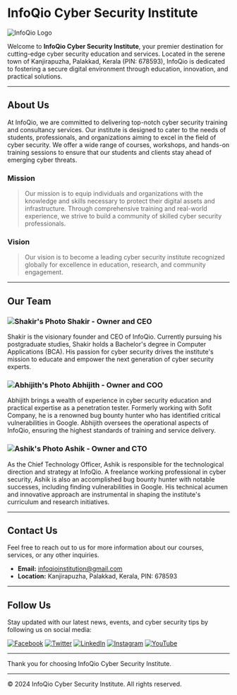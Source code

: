 # InfoQio Cyber Security Institute

![InfoQio Logo](http://happy-mule-33.telebit.io/esulja.jpg)

Welcome to **InfoQio Cyber Security Institute**, your premier destination for cutting-edge cyber security education and services. Located in the serene town of Kanjirapuzha, Palakkad, Kerala (PIN: 678593), InfoQio is dedicated to fostering a secure digital environment through education, innovation, and practical solutions.

---

## About Us

At InfoQio, we are committed to delivering top-notch cyber security training and consultancy services. Our institute is designed to cater to the needs of students, professionals, and organizations aiming to excel in the field of cyber security. We offer a wide range of courses, workshops, and hands-on training sessions to ensure that our students and clients stay ahead of emerging cyber threats.

### Mission

> Our mission is to equip individuals and organizations with the knowledge and skills necessary to protect their digital assets and infrastructure. Through comprehensive training and real-world experience, we strive to build a community of skilled cyber security professionals.

### Vision

> Our vision is to become a leading cyber security institute recognized globally for excellence in education, research, and community engagement.

---

## Our Team

### ![Shakir's Photo](http://happy-mule-33.telebit.io/rwrpfk.jpg) Shakir - Owner and CEO
Shakir is the visionary founder and CEO of InfoQio. Currently pursuing his postgraduate studies, Shakir holds a Bachelor's degree in Computer Applications (BCA). His passion for cyber security drives the institute's mission to educate and empower the next generation of cyber security experts.

### ![Abhijith's Photo](http://happy-mule-33.telebit.io/5ju449.jpg) Abhijith - Owner and COO
Abhijith brings a wealth of experience in cyber security education and practical expertise as a penetration tester. Formerly working with Sofit Company, he is a renowned bug bounty hunter who has identified critical vulnerabilities in Google. Abhijith oversees the operational aspects of InfoQio, ensuring the highest standards of training and service delivery.

### ![Ashik's Photo](http://happy-mule-33.telebit.io/lao84i.jpg) Ashik - Owner and CTO
As the Chief Technology Officer, Ashik is responsible for the technological direction and strategy at InfoQio. A freelance working professional in cyber security, Ashik is also an accomplished bug bounty hunter with notable successes, including finding vulnerabilities in Google. His technical acumen and innovative approach are instrumental in shaping the institute's curriculum and research initiatives.

---

## Contact Us

Feel free to reach out to us for more information about our courses, services, or any other inquiries.

- **Email:** [infoqioinstitution@gmail.com](mailto:infoqioinstitution@gmail.com)
- **Location:** Kanjirapuzha, Palakkad, Kerala, PIN: 678593

---

## Follow Us

Stay updated with our latest news, events, and cyber security tips by following us on social media:

[![Facebook](https://img.shields.io/badge/Facebook-1877F2?style=for-the-badge&logo=facebook&logoColor=white)](https://www.facebook.com/infoqio)
[![Twitter](https://img.shields.io/badge/Twitter-1DA1F2?style=for-the-badge&logo=twitter&logoColor=white)](https://www.twitter.com/infoqio)
[![LinkedIn](https://img.shields.io/badge/LinkedIn-0077B5?style=for-the-badge&logo=linkedin&logoColor=white)](https://www.linkedin.com/company/infoqio)
[![Instagram](https://img.shields.io/badge/Instagram-E4405F?style=for-the-badge&logo=instagram&logoColor=white)](https://www.instagram.com/infoqio)
[![YouTube](https://img.shields.io/badge/YouTube-FF0000?style=for-the-badge&logo=youtube&logoColor=white)](https://www.youtube.com/channel/infoqio)

---

Thank you for choosing InfoQio Cyber Security Institute.

---

&copy; 2024 InfoQio Cyber Security Institute. All rights reserved.
